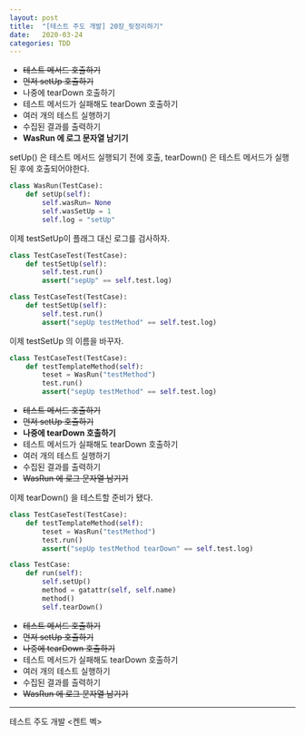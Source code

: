 ```yaml
---
layout: post
title:  "[테스트 주도 개발] 20장_뒷정리하기"
date:   2020-03-24
categories: TDD
---
```


- ~~테스트 메서드 호출하기~~
- ~~먼저 setUp 호출하기~~
- 나중에 tearDown 호출하기
- 테스트 메서드가 실패해도 tearDown 호출하기
- 여러 개의 테스트 실행하기
- 수집된 결과를 출력하기
- **WasRun 에 로그 문자열 남기기**

setUp() 은 테스트 메서드 실행되기 전에 호출, tearDown() 은 테스트 메서드가 실행된 후에 호출되어야한다.

```python
class WasRun(TestCase):
    def setUp(self):
        self.wasRun= None
        self.wasSetUp = 1
        self.log = "setUp" 
```

이제 testSetUp이 플래그 대신 로그를 검사하자.

```python
class TestCaseTest(TestCase):
    def testSetUp(self):
        self.test.run()
        assert("sepUp" == self.test.log)
```

```python
class TestCaseTest(TestCase):
    def testSetUp(self):
        self.test.run()
        assert("sepUp testMethod" == self.test.log)
```

이제 testSetUp 의 이름을 바꾸자.

```python
class TestCaseTest(TestCase):
    def testTemplateMethod(self):
      	teset = WasRun("testMethod")
        test.run()
        assert("sepUp testMethod" == self.test.log)
```

- ~~테스트 메서드 호출하기~~
- ~~먼저 setUp 호출하기~~
- **나중에 tearDown 호출하기**
- 테스트 메서드가 실패해도 tearDown 호출하기
- 여러 개의 테스트 실행하기
- 수집된 결과를 출력하기
- ~~WasRun 에 로그 문자열 남기기~~

이제 tearDown() 을 테스트할 준비가 됐다.

```python
class TestCaseTest(TestCase):
    def testTemplateMethod(self):
      	teset = WasRun("testMethod")
        test.run()
        assert("sepUp testMethod tearDown" == self.test.log)
```

```python
class TestCase:
    def run(self):
      	self.setUp()
        method = gatattr(self, self.name)
        method()
        self.tearDown()
```

- ~~테스트 메서드 호출하기~~
- ~~먼저 setUp 호출하기~~
- ~~나중에 tearDown 호출하기~~
- 테스트 메서드가 실패해도 tearDown 호출하기
- 여러 개의 테스트 실행하기
- 수집된 결과를 출력하기
- ~~WasRun 에 로그 문자열 남기기~~

---

테스트 주도 개발 <켄트 벡>
